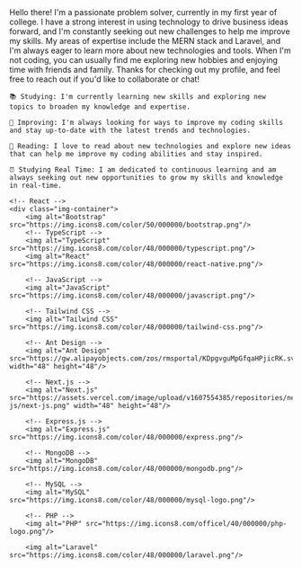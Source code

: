 <!DOCTYPE html>
<html>
<head>
	<meta charset="UTF-8">
	<title>My GitHub Profile</title>
	<style>
		.img-container {
			display: flex;
		}
		img {
			width: 48px;
			height: 48px;
		}
	</style>
</head>
<body>
	Hello there! I'm a passionate problem solver, currently in my first year of college. I have a strong interest in using technology to drive business ideas forward, and I'm constantly seeking out new challenges to help me improve my skills. My areas of expertise include the MERN stack and Laravel, and I'm always eager to learn more about new technologies and tools. When I'm not coding, you can usually find me exploring new hobbies and enjoying time with friends and family. Thanks for checking out my profile, and feel free to reach out if you'd like to collaborate or chat!

	📚 Studying: I'm currently learning new skills and exploring new topics to broaden my knowledge and expertise.

	🚀 Improving: I'm always looking for ways to improve my coding skills and stay up-to-date with the latest trends and technologies.

	📖 Reading: I love to read about new technologies and explore new ideas that can help me improve my coding abilities and stay inspired.

	⏰ Studying Real Time: I am dedicated to continuous learning and am always seeking out new opportunities to grow my skills and knowledge in real-time.

	<!-- React -->
	<div class="img-container">
		<img alt="Bootstrap" src="https://img.icons8.com/color/50/000000/bootstrap.png"/>
		<!-- TypeScript -->
		<img alt="TypeScript" src="https://img.icons8.com/color/48/000000/typescript.png"/>
		<img alt="React" src="https://img.icons8.com/color/48/000000/react-native.png"/>

		<!-- JavaScript -->
		<img alt="JavaScript" src="https://img.icons8.com/color/48/000000/javascript.png"/>

		<!-- Tailwind CSS -->
		<img alt="Tailwind CSS" src="https://img.icons8.com/color/48/000000/tailwind-css.png"/>

		<!-- Ant Design -->
		<img alt="Ant Design" src="https://gw.alipayobjects.com/zos/rmsportal/KDpgvguMpGfqaHPjicRK.svg" width="48" height="48"/>

		<!-- Next.js -->
		<img alt="Next.js" src="https://assets.vercel.com/image/upload/v1607554385/repositories/next-js/next-js.png" width="48" height="48"/>

		<!-- Express.js -->
		<img alt="Express.js" src="https://img.icons8.com/color/48/000000/express.png"/>

		<!-- MongoDB -->
		<img alt="MongoDB" src="https://img.icons8.com/color/48/000000/mongodb.png"/>

		<!-- MySQL -->
		<img alt="MySQL" src="https://img.icons8.com/color/48/000000/mysql-logo.png"/>

		<!-- PHP -->
		<img alt="PHP" src="https://img.icons8.com/officel/40/000000/php-logo.png"/>

		<img alt="Laravel" src="https://img.icons8.com/color/48/000000/laravel.png"/>
</div>
